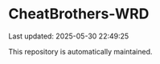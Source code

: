 # CheatBrothers-WRD

Last updated: 2025-05-30 22:49:25

This repository is automatically maintained.
